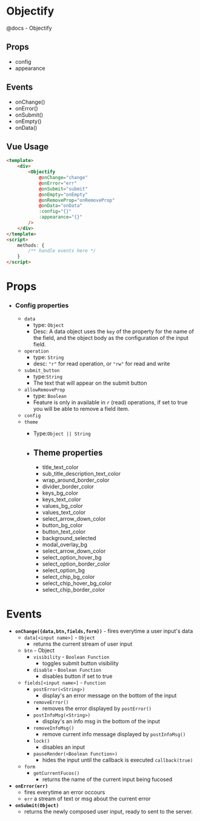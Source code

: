 # Objectify
@docs - Objectify
## Props
- config
- appearance
## Events
- onChange()
- onError()
- onSubmit()
- onEmpty()
- onData()

## Vue Usage
```html
<template>
    <div>
        <Objectify
            @onChange="change"
            @onError="err"
            @onSubmit="submit"
            @onEmpty="onEmpty"
            @onRemoveProp="onRemoveProp"
            @onData="onData"
            :config="{}"
            :appearance="{}"
        />
    </div>
</template>
<script>
    methods: {
        /** handle events here */
    }
</script>
```

# Props
- ### **Config** properties
    -  `data` 
        - type: `Object`
        - Desc: A data object uses the `key` of the property for the name of the field, and the object body as the configuration of the input field.
    - `operation` 
        - type: `String`
        - desc: `"r"` for read operation, or `"rw"` for read and write
    - `submit_button` 
        - type:`String`
        - The text that will appear on the submit button
    - `allowRemoveProp` 
        - type: `Boolean`
        - Feature is only in available in `r` (read) operations, if set to true you will be able to remove a field item.
    - `config`
    - `theme` 
        - Type:`Object || String`

        - ## Theme properties
            - title_text_color
            - sub_title_description_text_color
            - wrap_around_border_color
            - divider_border_color
            - keys_bg_color
            - keys_text_color
            - values_bg_color
            - values_text_color
            - select_arrow_down_color
            - button_bg_color
            - button_text_color
            - background_selected
            - modal_overlay_bg
            - select_arrow_down_color
            - select_option_hover_bg
            - select_option_border_color
            - select_option_bg
            - select_chip_bg_color
            - select_chip_hover_bg_color
            - select_chip_border_color

# Events
- **`onChange({data,btn,fields,form})`** - fires everytime a user input's data
    - `data[<input name>]` - `Object`
        - returns the current stream of user input
    - `btn` - Object
        - `visibility` - `Boolean Function`
            - toggles submit button visibility
        - `disable` - `Boolean Function`
            - disables button if set to true
    - `fields[<input name>]` - `Function`
        - `postError(<String>)`
            - display's an error message on the bottom of the input
        - `removeError()`
            - removes the error displayed by `postError()`
        - `postInfoMsg(<String>)`
            - display's an info msg in the bottom of the input
        - `removeInfoMsg()`
            - remove current info message displayed by `postInfoMsg()`
        - `lock()`
            - disables an input
        - `pauseRender(<Boolean Function>)`
            - hides the input until the callback is executed `callback(true)`
    - `form`
        - `getCurrentFucos()`
            - returns the name of the current input being fucosed
- **`onError(err)`** 
    - fires everytime an error occours
    - `err` a stream of text or msg about the current error
- **`onSubmit(Object)`**
    - returns the newly composed user input, ready to sent to the server.
